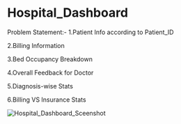 # Hospital_Dashboard

Problem Statement:-
1.Patient Info according to Patient_ID

2.Billing Information

3.Bed Occupancy Breakdown

4.Overall Feedback for Doctor

5.Diagnosis-wise Stats

6.Billing VS Insurance Stats



![Hospital_Dashboard_Sceenshot](https://github.com/Vrush2004/Hospital_Dashboard/assets/131949619/da8c995f-cddd-43c8-b12f-e2df5442e654)

